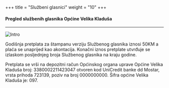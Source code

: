 +++
title = "Službeni glasnici"
weight = "10"
+++

#### Pregled službenih glasnika Općine Velika Kladuša

---

![Intro](https://imaginative-marzipan-aef130.netlify.app/slike/glasnik.png)


Godišnja pretplata za štampanu verziju Službenog glasnika iznosi 50KM a plaća se unaprijed kao akontacija. Konačni iznos pretplate utvrđuje se izlaskom posljednjeg broja Službenog glasnika na kraju godine.

Pretplata se vrši na depozitni račun Općinskog organa uprave Općine Velika Kladuša broj: 3380002211423047 otvoren kod UniCredit banke dd Mostar, vrsta prihoda 723139, poziv na broj 0000000000. Šifra općine Velika Kladuša je: 097.

